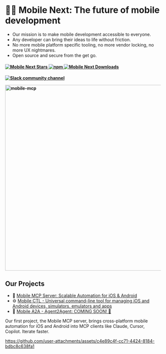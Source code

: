# 🚀📱 Mobile Next: The future of mobile development

- Our mission is to make mobile development accessible to everyone. 
- Any developer can bring their ideas to life without friction.
- No more mobile platform specific tooling, no more vendor locking, no more UX nightmares.
- Open source and secure from the get go.

<h4 align="left">
    <a href="https://github.com/mobile-next">
        <img src="https://img.shields.io/github/stars/mobile-next" alt="Mobile Next Stars" />
    </a>
    <a href="https://www.npmjs.com/package/@mobilenext/mobile-mcp">
        <img src="https://img.shields.io/npm/dm/@mobilenext/mobile-mcp?logo=npm&style=flat&color=red" alt="npm">
    </a>
    <a href="https://github.com/mobile-next/mobile-mcp">
        <img src="https://img.shields.io/github/contributors/mobile-next/mobile-mcp?color=green" alt="Mobile Next Downloads" />
    </a>
  
</p>
<h4 align="left">
<a href="http://mobilenexthq.com/join-slack">
    <img src="https://img.shields.io/badge/join-Slack-blueviolet?logo=slack&style=flat" alt="Slack community channel" />
</a>	
</p>
<p align="left">
    <a href="https://github.com/user-attachments/assets/861bdfd5-dc2a-4d0c-b104-992034030fd2">
        <img alt="mobile-mcp" src="https://github.com/user-attachments/assets/861bdfd5-dc2a-4d0c-b104-992034030fd2" width="600">
    </a>
</p>



## Our Projects

- 🤖 [Mobile MCP Server: Scalable Automation for iOS & Android](https://github.com/mobile-next/mobile-mcp/tree/main)
- ⚙️ [Mobile CTL - Universal command-line tool for managing iOS and Android devices, simulators, emulators and apps](https://github.com/mobile-next/mobilectl)
- 👀 [Mobile A2A - Agent2Agent: COMING SOON! 🚀](https://github.com/mobile-next/mobile-a2a/)

Our first project, the Mobile MCP server, brings cross-platform mobile automation for iOS and Android into MCP clients like Claude, Cursor, Copilot.
Iterate faster.

https://github.com/user-attachments/assets/c4e89c4f-cc71-4424-8184-bdbc8c638fa1
